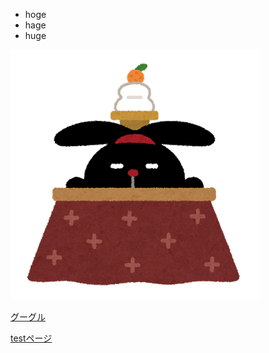 - hoge
- hage
- huge

![説明文](./pyoko.png "ポップアップ文字")

 [グーグル](https://www.google.co.jp/) 

[testページ](./test.html)
